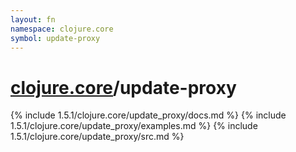 ```yaml
---
layout: fn
namespace: clojure.core
symbol: update-proxy
---
```


# [clojure.core](../)/update-proxy

{% include 1.5.1/clojure.core/update_proxy/docs.md %}
{% include 1.5.1/clojure.core/update_proxy/examples.md %}
{% include 1.5.1/clojure.core/update_proxy/src.md %}

